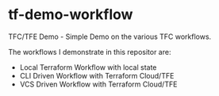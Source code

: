 # tf-demo-workflow
TFC/TFE Demo - Simple Demo on the various TFC workflows.


The workflows I demonstrate in this repositor are:

- Local Terraform Workflow with local state
- CLI Driven Workflow with Terraform Cloud/TFE
- VCS Driven Workflow with Terraform Cloud/TFE


